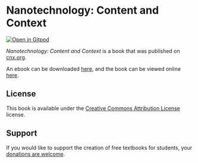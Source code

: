 # Nanotechnology: Content and Context

[![Open in Gitpod](https://gitpod.io/button/open-in-gitpod.svg)](https://gitpod.io/from-referrer/)

_Nanotechnology: Content and Context_ is a book that was published on [cnx.org](https://cnx.org/).

An ebook can be downloaded [here](https://github.com/cnx-user-books/cnxbook-nanotechnology-content-and-context/releases/latest), and the book can be viewed online [here](https://github.com/cnx-user-books/cnxbook-nanotechnology-content-and-context/releases/latest).

## License
This book is available under the [Creative Commons Attribution License](./LICENSE) license.

## Support
If you would like to support the creation of free textbooks for students, your [donations are welcome](https://riceconnect.rice.edu/donation/support-openstax-banner).
